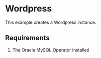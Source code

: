 # Wordpress

This example creates a Wordpress instance. 

## Requirements

1. The Oracle MySQL Operator installed
